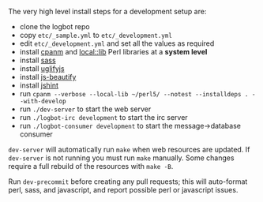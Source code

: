 The very high level install steps for a development setup are:
- clone the logbot repo
- copy `etc/_sample.yml` to `etc/_development.yml`
- edit `etc/_development.yml` and set all the values as required
- install [cpanm](https://metacpan.org/pod/distribution/App-cpanminus/bin/cpanm]) and [local::lib](https://metacpan.org/pod/local::lib) Perl libraries at a **system level**
- install [sass](https://sass-lang.com/install)
- install [uglifyjs](https://www.npmjs.com/package/uglify-js)
- install [js-beautify](https://www.npmjs.com/package/js-beautify)
- install [jshint](http://jshint.com/install)
- run `cpanm --verbose --local-lib ~/perl5/ --notest --installdeps . --with-develop`
- run `./dev-server` to start the web server
- run `./logbot-irc development` to start the irc server
- run `./logbot-consumer development` to start the message->database consumer

`dev-server` will automatically run `make` when web resources are updated.
If `dev-server` is not running you must run `make` manually.  Some changes
require a full rebuild of the resources with `make -B`.

Run `dev-precommit` before creating any pull requests; this will auto-format
perl, sass, and javascript, and report possible perl or javascript issues.
